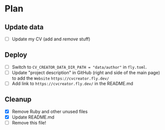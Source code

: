 # Plan

## Update data

- [ ] Update my CV (add and _remove_ stuff)

## Deploy

- [ ] Switch to `CV_CREATOR_DATA_DIR_PATH = "data/author"` in `fly.toml`.
- [ ] Update "project description" in GitHub (right and side of the main page) to add the `Website` `https://cvcreator.fly.dev/`
- [ ] Add link to `https://cvcreator.fly.dev/` in the README.md

## Cleanup

- [x] Remove Ruby and other unused files
- [x] Update README.md 
- [ ] Remove this file!
